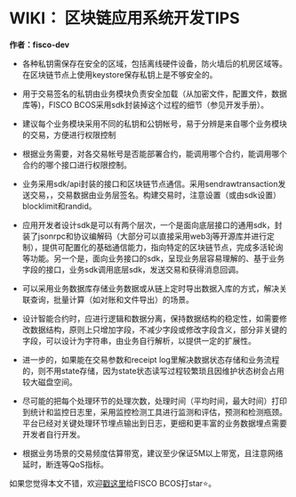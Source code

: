 # WIKI： 区块链应用系统开发TIPS
**作者：fisco-dev**  

- 各种私钥需保存在安全的区域，包括离线硬件设备，防火墙后的机房区域等。在区块链节点上使用keystore保存私钥上是不够安全的。

- 用于交易签名的私钥由业务模块负责安全加载（从加密文件，配置文件，数据库等)，FISCO BCOS采用sdk封装掉这个过程的细节（参见开发手册）。

- 建议每个业务模块采用不同的私钥和公钥帐号，易于分辨是来自哪个业务模块的交易，方便进行权限控制

- 根据业务需要，对各交易帐号是否能部署合约，能调用哪个合约，能调用哪个合约的哪个接口进行权限控制。

- 业务采用sdk/api封装的接口和区块链节点通信。采用sendrawtransaction发送交易，，交易数据由业务层签名。构建交易时，注意设置（或由sdk设置）blocklimit和randid。

- 应用开发者设计sdk是可以有两个层次，一个是面向底层接口的通用sdk，封装了jsonrpc和协议编解码（大部分可以直接采用web3j等开源库并进行定制），提供可配置化的基础通信能力，指向特定的区块链节点，完成多活轮询等功能。另一个是，面向业务接口的sdk，呈现业务层容易理解的、基于业务字段的接口，业务sdk调用底层sdk，发送交易和获得消息回调。

- 可以采用业务数据库存储业务数据或从链上定时导出数据入库的方式，解决关联查询，批量计算（如对账和文件导出）的场景。

- 设计智能合约时，应进行逻辑和数据分离，保持数据结构的稳定性，如需要修改数据结构，原则上只增加字段，不减少字段或修改字段含义，部分非关键的字段，可以设计为字符串，由业务自行解析，以提供一定的扩展性。

- 进一步的，如果能在交易参数和receipt log里解决数据状态存储和业务流程的，则不用state存储，因为state状态读写过程较繁琐且因维护状态树会占用较大磁盘空间。

- 尽可能的把每个处理环节的处理次数，处理时间（平均时间，最大时间）打印到统计和监控日志里，采用监控检测工具进行监测和评估，预测和检测瓶颈。平台已经对关键处理环节埋点输出到日志，更细和更丰富的业务数据埋点需要开发者自行开发。

- 根据业务场景的交易频度估算带宽，建议至少保证5M以上带宽，且注意网络延时，断连等QoS指标。




如果您觉得本文不错，欢迎[戳这里](https://github.com/FISCO-BCOS/FISCO-BCOS)给FISCO BCOS打star:star:。
